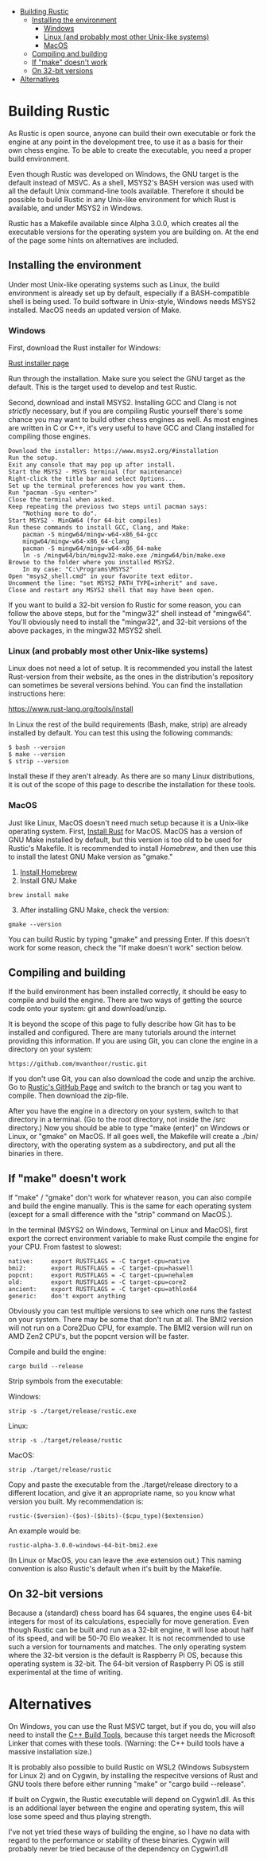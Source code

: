 
<!-- @import "[TOC]" {cmd="toc" depthFrom=1 depthTo=6 orderedList=false} -->

<!-- code_chunk_output -->

- [Building Rustic](#building-rustic)
  - [Installing the environment](#installing-the-environment)
    - [Windows](#windows)
    - [Linux (and probably most other Unix-like systems)](#linux-and-probably-most-other-unix-like-systems)
    - [MacOS](#macos)
  - [Compiling and building](#compiling-and-building)
  - [If "make" doesn't work](#if-make-doesnt-work)
  - [On 32-bit versions](#on-32-bit-versions)
- [Alternatives](#alternatives)

<!-- /code_chunk_output -->


# Building Rustic

As Rustic is open source, anyone can build their own executable or fork the
engine at any point in the development tree, to use it as a basis for their
own chess engine. To be able to create the executable, you need a proper
build environment.

Even though Rustic was developed on Windows, the GNU target is the default
instead of MSVC. As a shell, MSYS2's BASH version was used with all the
default Unix command-line tools available. Therefore it should be possible
to build Rustic in any Unix-like environment for which Rust is available,
and under MSYS2 in Windows.

Rustic has a Makefile available since Alpha 3.0.0, which creates all the
executable versions for the operating system you are building on. At the
end of the page some hints on alternatives are included.

## Installing the environment

Under most Unix-like operating systems such as Linux, the build environment
is already set up by default, especially if a BASH-compatible shell is
being used. To build software in Unix-style, Windows needs MSYS2 installed.
MacOS needs an updated version of Make.

### Windows

First, download the Rust installer for Windows:

[Rust installer page](https://www.rust-lang.org/tools/install)

Run through the installation. Make sure you select the GNU target as the
default. This is the target used to develop and test Rustic.

Second, download and install MSYS2. Installing GCC and Clang is not
_strictly_ necessary, but if you are compiling Rustic yourself there's some
chance you may want to build other chess engines as well. As most engines
are written in C or C++, it's very useful to have GCC and Clang installed
for compiling those engines.

```
Download the installer: https://www.msys2.org/#installation
Run the setup.
Exit any console that may pop up after install.
Start the MSYS2 - MSYS terminal (for maintenance)
Right-click the title bar and select Options...
Set up the terminal preferences how you want them.
Run "pacman -Syu <enter>"
Close the terminal when asked.
Keep repeating the previous two steps until pacman says:
    "Nothing more to do".
Start MSYS2 - MinGW64 (for 64-bit compiles)
Run these commands to install GCC, Clang, and Make:
    pacman -S mingw64/mingw-w64-x86_64-gcc
    mingw64/mingw-w64-x86_64-clang
    pacman -S mingw64/mingw-w64-x86_64-make
    ln -s /mingw64/bin/mingw32-make.exe /mingw64/bin/make.exe
Browse to the folder where you installed MSYS2.
    In my case: "C:\Programs\MSYS2"
Open "msys2_shell.cmd" in your favorite text editor. 
Uncomment the line: "set MSYS2_PATH_TYPE=inherit" and save.
Close and restart any MSYS2 shell that may have been open.
```

If you want to build a 32-bit version fo Rustic for some reason, you can
follow the above steps, but for the "mingw32" shell instead of "mingw64".
You'll obviously need to install the "mingw32", and 32-bit versions of the
above packages, in the mingw32 MSYS2 shell.

### Linux (and probably most other Unix-like systems)

Linux does not need a lot of setup. It is recommended you install the
latest Rust-version from their website, as the ones in the distribution's
repository can sometimes be several versions behind. You can find the
installation instructions here:

https://www.rust-lang.org/tools/install

In Linux the rest of the build requirements (Bash, make, strip) are already
installed by default. You can test this using the following commands:

```
$ bash --version
$ make --version
$ strip --version
```

Install these if they aren't already. As there are so many Linux
distributions, it is out of the scope of this page to describe the
installation for these tools.

### MacOS

Just like Linux, MacOS doesn't need much setup because it is a Unix-like
operating system. First, [Install Rust](https://www.rust-lang.org/) for
MacOS. MacOS has a version of GNU Make installed by default, but this
version is too old to be used for Rustic's Makefile. It is recommended to
install _Homebrew_, and then use this to install the latest GNU Make
version as "gmake."

1. [Install Homebrew](https://brew.sh/)
2. Install GNU Make

```
brew install make
```

3. After installing GNU Make, check the version:

```
gmake --version
```

You can build Rustic by typing "gmake" and pressing Enter. If this doesn't
work for some reason, check the "If make doesn't work" section below.

## Compiling and building

If the build environment has been installed correctly, it should be easy to
compile and build the engine. There are two ways of getting the source code
onto your system: git and download/unzip.

It is beyond the scope of this page to fully describe how Git has to be
installed and configured. There are many tutorials around the internet
providing this information. If you are using Git, you can clone the engine
in a directory on your system:

```
https://github.com/mvanthoor/rustic.git
```

If you don't use Git, you can also download the code and unzip the archive.
Go to [Rustic's GitHub Page](https://github.com/mvanthoor/rustic) and
switch to the branch or tag you want to compile. Then download the zip-file.

After you have the engine in a directory on your system, switch to that
directory in a terminal. (Go to the root directory, not inside the /src
directory.) Now you should be able to type "make (enter)" on Windows or
Linux, or "gmake" on MacOS. If all goes well, the Makefile will create a
./bin/ directory, with the operating system as a subdirectory, and put all
the binaries in there.

## If "make" doesn't work

If "make" / "gmake" don't work for whatever reason, you can also compile
and build the engine manually. This is the same for each operating system
(except for a small difference with the "strip" command on MacOS.).

In the terminal (MSYS2 on Windows, Terminal on Linux and MacOS), first
export the correct environment variable to make Rust compile the engine for
your CPU. From fastest to slowest:

```
native:     export RUSTFLAGS = -C target-cpu=native
bmi2:       export RUSTFLAGS = -C target-cpu=haswell
popcnt:     export RUSTFLAGS = -C target-cpu=nehalem
old:        export RUSTFLAGS = -C target-cpu=core2
ancient:    export RUSTFLAGS = -C target-cpu=athlon64
generic:    don't export anything
```

Obviously you can test multiple versions to see which one runs the fastest
on your system. There may be some that don't run at all. The BMI2 version
will not run on a Core2Duo CPU, for example. The BMI2 version will run on
AMD Zen2 CPU's, but the popcnt version will be faster.

Compile and build the engine:

```
cargo build --release
```

Strip symbols from the executable:

Windows:
```
strip -s ./target/release/rustic.exe
```

Linux:
```
strip -s ./target/release/rustic
```

MacOS:
```
strip ./target/release/rustic
```

Copy and paste the executable from the ./target/release directory to a
different location, and give it an appropriate name, so you know what
version you built.  My recommendation is:

```
rustic-($version)-($os)-($bits)-($cpu_type)($extension)
```

An example would be:
```
rustic-alpha-3.0.0-windows-64-bit-bmi2.exe
```

(In Linux or MacOS, you can leave the .exe extension out.) This naming
convention is also Rustic's default when it's built by the Makefile.

## On 32-bit versions

Because a (standard) chess board has 64 squares, the engine uses 64-bit
integers for most of its calculations, especially for move generation. Even
though Rustic can be built and run as a 32-bit engine, it will lose about
half of its speed, and will be 50-70 Elo weaker. It is not recommended to
use such a version for tournaments and matches. The only operating system
where the 32-bit version is the default is Raspberry Pi OS, because this
operating system is 32-bit. The 64-bit version of Raspberry Pi OS is still
experimental at the time of writing.

# Alternatives

On Windows, you can use the Rust MSVC target, but if you do, you will also
need to install the [C++ Build
Tools](https://visualstudio.microsoft.com/downloads/), because this target
needs the Microsoft Linker that comes with these tools. (Warning: the C++
build tools have a massive installation size.)

It is probably also possible to build Rustic on WSL2 (Windows Subsystem for
Linux 2) and on Cygwin, by installing the respecitve versions of Rust and
GNU tools there before either running "make" or "cargo build --release".

If built on Cygwin, the Rustic executable will depend on Cygwin1.dll. As
this is an additional layer between the engine and operating system, this
will lose some speed and thus playing strength.

I've not yet tried these ways of building the engine, so I have no data
with regard to the performance or stability of these binaries.  Cygwin will
probably never be tried because of the dependency on Cygwin1.dll